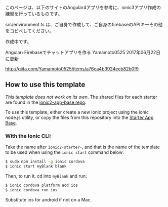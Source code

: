 このページは、以下のサイトのAngular4アプリを参考に、ionic3アプリ作成の練習を行っているものです。

src/environment.ts は、ご自身で作成して、ご自身のfirebaseのAPIキーその他をコピペしてください。

作成中です。

Angular+Firebaseでチャットアプリを作る
Yamamoto0525
2017年06月22日に更新


http://qiita.com/Yamamoto0525/items/a76ea4b3924eeb82b0f9




## How to use this template

*This template does not work on its own*. The shared files for each starter are found in the [ionic2-app-base repo](https://github.com/ionic-team/ionic2-app-base).

To use this template, either create a new ionic project using the ionic node.js utility, or copy the files from this repository into the [Starter App Base](https://github.com/ionic-team/ionic2-app-base).

### With the Ionic CLI:

Take the name after `ionic2-starter-`, and that is the name of the template to be used when using the `ionic start` command below:

```bash
$ sudo npm install -g ionic cordova
$ ionic start myBlank blank
```

Then, to run it, cd into `myBlank` and run:

```bash
$ ionic cordova platform add ios
$ ionic cordova run ios
```

Substitute ios for android if not on a Mac.

